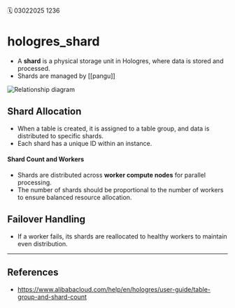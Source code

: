 🗓️ 03022025 1236

# hologres_shard

- A **shard** is a physical storage unit in Hologres, where data is stored and processed.
- Shards are managed by [[pangu]]

![Relationship diagram](https://help-static-aliyun-doc.aliyuncs.com/assets/img/en-US/6049589661/p511561.png)
## Shard Allocation
- When a table is created, it is assigned to a table group, and data is distributed to specific shards.
- Each shard has a unique ID within an instance.

#### **Shard Count and Workers**
- Shards are distributed across **worker compute nodes** for parallel processing.
- The number of shards should be proportional to the number of workers to ensure balanced resource allocation.

## **Failover Handling**
- If a worker fails, its shards are reallocated to healthy workers to maintain even distribution.

---
## References
- https://www.alibabacloud.com/help/en/hologres/user-guide/table-group-and-shard-count